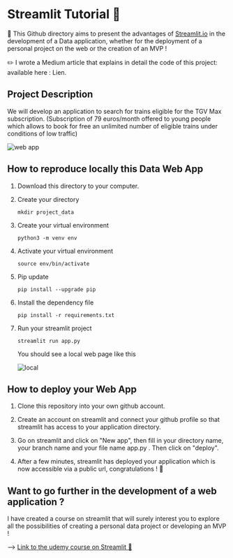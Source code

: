 # Streamlit Tutorial 👋

🎯 This Github directory aims to present the advantages of [Streamlit.io](https://streamlit.io/) in the development of a Data application, whether for the deployment of a personal project on the web or the creation of an MVP !

✏️ I wrote a Medium article that explains in detail the code of this project: available here  : Lien.

## Project Description

We will develop an application to search for trains eligible for the TGV Max subscription. (Subscription of 79 euros/month offered to young people which allows to book for free an unlimited number of eligible trains under conditions of low traffic)


![web app](https://user-images.githubusercontent.com/67114372/191899670-8783fa6d-29e3-4fb8-af4f-a1736020a3ee.png)



## How to reproduce locally this Data Web App

1) Download this directory to your computer.

2) Create your directory
      ````
      mkdir project_data
      ````
3) Create your virtual environment
    ````
    python3 -m venv env
    ````

4) Activate your virtual environment
    ````
    source env/bin/activate
    ````

5) Pip update
    ````
    pip install --upgrade pip
    ````

6) Install the dependency file
    ````
    pip install -r requirements.txt
    ````
    
7) Run your streamlit project
    ````
    streamlit run app.py
    ````
    
    You should see a local web page like this

    ![local](https://user-images.githubusercontent.com/67114372/191900559-130a252d-74ff-478d-a1a3-b0dacabb0cfb.png)


## How to deploy your Web App

1) Clone this repository into your own github account.

2) Create an account on streamlit and connect your github profile so that streamlit has access to your application directory.

3) Go on streamlit and click on "New app", then fill in your directory name, your branch name and your file name app.py . Then click on "deploy".

4) After a few minutes, streamlit has deployed your application which is now accessible via a public url, congratulations ! 🎉


## Want to go further in the development of a web application ?

I have created a course on streamlit that will surely interest you to explore all the possibilities of creating a personal data project or developing an MVP !

--> [Link to the udemy course on Streamlit 🎉](https://www.udemy.com/course/streamlit-deployer-son-app-de-machine-learning-sur-le-web/)
